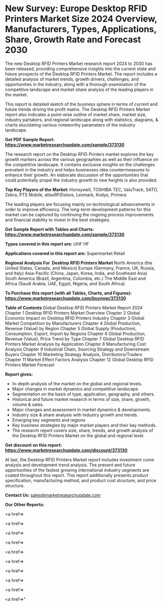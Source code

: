 # New Survey: Europe Desktop RFID Printers Market Size 2024 Overview, Manufacturers, Types, Applications, Share, Growth Rate and Forecast 2030

The new Desktop RFID Printers Market research report 2024 to 2030 has been released, providing comprehensive insights into the current state and future prospects of the Desktop RFID Printers Market. The report includes a detailed analysis of market trends, growth drivers, challenges, and opportunities in the industry, along with a thorough examination of the competitive landscape and market share analysis of the leading players in the market.

This report is detailed sketch of the business sphere in terms of current and future trends driving the profit matrix. The Desktop RFID Printers Market report also indicates a point-wise outline of market share, market size, industry partakers, and regional landscape along with statistics, diagrams, &amp; charts elucidating various noteworthy parameters of the industry landscape.

<strong><b>Get PDF Sample Report: <a href=https://www.marketresearchupdate.com/sample/373130>https://www.marketresearchupdate.com/sample/373130</a></b></strong>

The research report on the Desktop RFID Printers market explores the key growth markers across the various geographies as well as their influence on the competitive landscape. It contains exclusive insights on the challenges prevalent in the industry and helps businesses idea countermeasures to enhance their growth. An elaborate discussion of the opportunities that could potentially propel the industry growth to new heights is also provided.

<strong><b>Top Key Players of the Market:
</b></strong>Honeywell, TOSHIBA TEC, ValuTrack, SATO, Zebra, PTS Mobile, atlasRFIDstore, Lexmark, Kodys, Primera<strong><b>
</b></strong>

The leading players are focusing mainly on technological advancements in order to improve efficiency. The long-term development patterns for this market can be captured by continuing the ongoing process improvements and financial stability to invest in the best strategies.

<strong><b>Get Sample Report with Tables and Charts: <a href=https://www.marketresearchupdate.com/sample/373130>https://www.marketresearchupdate.com/sample/373130</a></b></strong>

<strong><b>Types covered in this report are:
</b></strong>UHF
HF<strong><b>
</b></strong>

<strong><b>Applications covered in this report are:
</b></strong>Supermarket
Retail<strong><b>
</b></strong>

<strong><b>Regional Analysis For  Desktop RFID Printers Market</b></strong><strong><b>
</b></strong>North America (the United States, Canada, and Mexico)
Europe (Germany, France, UK, Russia, and Italy)
Asia-Pacific (China, Japan, Korea, India, and Southeast Asia)
South America (Brazil, Argentina, Colombia, etc.)
The Middle East and Africa (Saudi Arabia, UAE, Egypt, Nigeria, and South Africa)

<strong><b>To Purchase this report (with all Tables, Charts, and Figures): <a href=https://www.marketresearchupdate.com/buynow/373130>https://www.marketresearchupdate.com/buynow/373130</a></b></strong>

<strong><b>Table of Contents</b></strong><strong><b>
</b></strong>Global Desktop RFID Printers Market Report 2024
Chapter 1 Desktop RFID Printers Market Overview
Chapter 2 Global Economic Impact on Desktop RFID Printers Industry
Chapter 3 Global Market Competition by Manufacturers
Chapter 4 Global Production, Revenue (Value) by Region
Chapter 5 Global Supply (Production), Consumption, Export, Import by Regions
Chapter 6 Global Production, Revenue (Value), Price Trend by Type
Chapter 7 Global Desktop RFID Printers Market Analysis by Application
Chapter 8 Manufacturing Cost Analysis
Chapter 9 Industrial Chain, Sourcing Strategy and Downstream Buyers
Chapter 10 Marketing Strategy Analysis, Distributors/Traders
Chapter 11 Market Effect Factors Analysis
Chapter 12 Global Desktop RFID Printers Market Forecast

<strong><b>Report gives:</b></strong>

- In-depth analysis of the market on the global and regional levels.
- Major changes in market dynamics and competitive landscape.
- Segmentation on the basis of type, application, geography, and others.
- Historical and future market research in terms of size, share, growth, volume &amp; sales.
- Major changes and assessment in market dynamics &amp; developments.
- Industry size &amp; share analysis with industry growth and trends.
- Emerging key segments and regions
- Key business strategies by major market players and their key methods.
- The research report covers size, share, trends, and growth analysis of the Desktop RFID Printers Market on the global and regional level.

<strong><b>Get discount on this report: <a href=https://www.marketresearchupdate.com/discount/373130>https://www.marketresearchupdate.com/discount/373130</a></b></strong>

At last, the Desktop RFID Printers Market report includes investment come analysis and development trend analysis. The present and future opportunities of the fastest growing international industry segments are coated throughout this report. This report additionally presents product specification, manufacturing method, and product cost structure, and price structure.

<strong><b>Contact Us:
</b></strong>sales@marketresearchupdate.com

<strong>Our Other Reports:</strong>

<a href=></a>

<a href=></a>

<a href=></a>

<a href=></a>

<a href=></a>

<a href=></a>

<a href=></a>

<a href=></a>

<a href=></a>

<a href=></a>"
